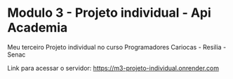 # Modulo 3 - Projeto individual - Api Academia

Meu terceiro Projeto individual no curso Programadores Cariocas - Resilia - Senac


Link para acessar o servidor:
https://m3-projeto-individual.onrender.com
